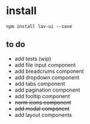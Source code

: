 # install

`npm install lav-ui --save`



## to do

+ add tests (wip)
+ add file input component
+ add breadcrums component
+ add dropdown component
+ add tabs component
+ add pagination component
+ add tooltip component
+ ~~norm icons component~~
+ ~~add modal component~~
+ add layout components